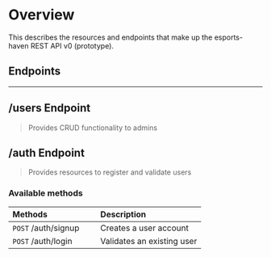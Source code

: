 # Overview

This describes the resources and endpoints that make up the esports-haven REST API v0 (prototype). 

## Endpoints

------

## /users Endpoint

> Provides CRUD functionality to admins

## /auth Endpoint

> Provides resources to register and validate users

### Available methods

| Methods                                       | Description                |
| :-------------------------------------------- | :------------------------- |
| `POST` /auth/signup&nbsp; &nbsp;&nbsp; &nbsp; | Creates a user account     |
| `POST` /auth/login                            | Validates an existing user |
